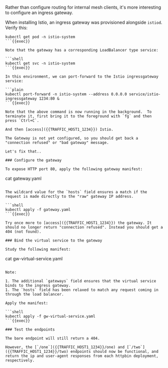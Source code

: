 
Rather than configure routing for internal mesh clients, it's more interesting to configure an ingress gateway.

When installing Istio, an ingress gateway was provisioned alongside `istiod`.  Verify this:

```shell
kubectl get pod -n istio-system
```{{exec}}

Note that the gateway has a corresponding LoadBalancer type service:

```shell
kubectl get svc -n istio-system
```{{exec}}

In this environment, we can port-forward to the Istio ingressgateway service:

```plain
kubectl port-forward -n istio-system --address 0.0.0.0 service/istio-ingressgateway 1234:80 &
```{{exec}}

Note that the above command is now running in the background.  To terminate it, first bring it to the foreground with `fg` and then press `Ctrl+C`.

And then [access]({{TRAFFIC_HOST1_1234}}) Istio.

The Gateway is not yet configured, so you should get back a "connection refused" or "bad gateway" message.

Let's fix that..

### Configure the gateway

To expose HTTP port 80, apply the following gateway manifest:

```
cat gateway.yaml
```{{exec}}

The wildcard value for the `hosts` field ensures a match if the request is made directly to the "raw" gateway IP address.

```shell
kubectl apply -f gateway.yaml
```{{exec}}

Try once more to [access]({{TRAFFIC_HOST1_1234}}) the gateway. It should no longer return "connection refused". Instead you should get a 404 (not found).

### Bind the virtual service to the gateway

Study the following manifest:

```
cat gw-virtual-service.yaml
```{{exec}}

Note:

1. The additional `gateways` field ensures that the virtual service binds to the ingress gateway.
1. The `hosts` field has been relaxed to match any request coming in through the load balancer.

Apply the manifest:

```shell
kubectl apply -f gw-virtual-service.yaml
```{{exec}}

### Test the endpoints

The bare endpoint will still return a 404.

However, the [`/one`]({{TRAFFIC_HOST1_1234}}/one) and [`/two`]({{TRAFFIC_HOST1_1234}}/two) endpoints should now be functional, and return the ip and user-agent responses from each httpbin deployment, respectively.
